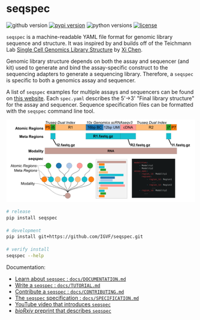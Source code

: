 # seqspec

![github version](https://img.shields.io/badge/Version-0.1.0-informational)
[![pypi version](https://img.shields.io/pypi/v/seqspec)](https://pypi.org/project/seqspec/0.1.0/)
![python versions](https://img.shields.io/pypi/pyversions/seqspec)
[![license](https://img.shields.io/pypi/l/seqspec)](LICENSE)

`seqspec` is a machine-readable YAML file format for genomic library sequence and structure. It was inspired by and builds off of the Teichmann Lab [Single Cell Genomics Library Structure](https://github.com/Teichlab/scg_lib_structs) by [Xi Chen](https://github.com/dbrg77).

Genomic library structure depends on both the assay and sequencer (and kit) used to generate and bind the assay-specific construct to the sequencing adapters to generate a sequencing library. Therefore, a `seqspec` is specific to both a genomics assay and sequencer.

A list of `seqspec` examples for multiple assays and sequencers can be found on [this website](https://igvf.github.io/seqspec/). Each `spec.yaml` describes the 5'->3' "Final library structure" for the assay and sequencer. Sequence specification files can be formatted with the `seqspec` command line tool.

<img alt="image" src="/docs/seqspec.png">

```bash
# release
pip install seqspec

# development
pip install git+https://github.com/IGVF/seqspec.git

# verify install
seqspec --help
```

Documentation:

- [ Learn about `seqspec` : `docs/DOCUMENTATION.md`](docs/DOCUMENTATION.md)
- [Write a `seqspec` : `docs/TUTORIAL.md`](docs/TUTORIAL.md)
- [Contribute a `seqspec` : `docs/CONTRIBUTING.md`](docs/CONTRIBUTING.md)
- [The `seqspec` specification : `docs/SPECIFICATION.md`](docs/SPECIFICATION.md)
- [YouTube video that introduces `seqspec`](https://youtu.be/NSj6Vpzy8tU)
- [_bioRxiv_ preprint that describes `seqspec`](https://doi.org/10.1101/2023.03.17.533215)
